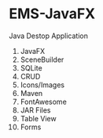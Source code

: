 # EMS-JavaFX

Java Destop Application

1. JavaFX
2. SceneBuilder
3. SQLite
4. CRUD
5. Icons/Images
6. Maven
7. FontAwesome
8. JAR Files
9. Table View
10. Forms

[//]: # (fuser Employees.sqlite = to unlock sqlite database)

[//]: # (&#40;base&#41; haykay14 &#40;main *&#41; JAVAFx)

[//]: # ($ fuser Employees.sqlite)

[//]: # (Employees.sqlite: 76175 76195)

[//]: # (&#40;base&#41; haykay14 &#40;main *&#41; JAVAFx)

[//]: # ($ kill -9 76175)